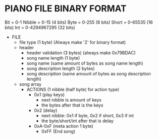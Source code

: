 


# PIANO FILE BINARY FORMAT  
  
Bit = 0-1
Nibble = 0-15 (4 bits)
Byte = 0-255 (8 bits)
Short = 0-65535 (16 bits)
Int = 0-4294967295 (32 bits)


* FILE
    * file type (1 byte) (Always make '2' for binary format)
    * header
        * header validation (3 bytes) (always make 0x79BDAC)
        * song name length (1 byte)
        * song name (same amount of bytes as song name length)
        * song description length (2 bytes)
        * song description (same amount of bytes as song description length)
    * song array
        * ACTIONS (1 nibble (half byte) for action type)
            * 0x1 (play keys)
                * next nibble is amount of keys
                * the bytes after that is the keys
            * 0x2 (delay)
                * next nibble: 0x1 if byte, 0x2 if short, 0x3 if int
                * the byte/short/int after that is delay
            * 0xA-0xF (meta action 1 byte)
                * 0xFF (End song)